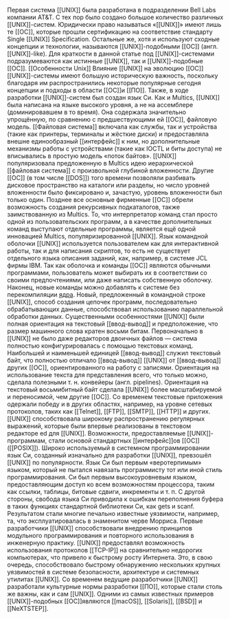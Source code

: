 Первая система [[UNIX]] была разработана в подразделении Bell Labs компании AT&T. С тех пор было создано большое количество различных [[UNIX]]-систем. Юридически право называться «[[UNIX]]» имеют лишь те [[ОС]], которые прошли сертификацию на соответствие стандарту Single [[UNIX]] Specification. Остальные же, хотя и используют сходные концепции и технологии, называются [[UNIX]]-подобными [[ОС]] (англ. [[UNIX]]-like). Для краткости в данной статье под [[UNIX]]-системами подразумеваются как истинные [[UNIX]], так и [[UNIX]]-подобные [[ОС]].
[[Особенности Unix]]
Влияние [[UNIX]] на эволюцию [[ОС]]
[[UNIX]]-системы имеют большую историческую важность, поскольку благодаря им распространились некоторые популярные сегодня концепции и подходы в области [[ОС]]и [[ПО]]. Также, в ходе разработки [[UNIX]]-систем был создан язык Си. 
Как и Multics, [[UNIX]] была написана на языке высокого уровня, а не на ассемблере (доминировавшем в то время). 
Она содержала значительно упрощённую, по сравнению с предшествующими ей [[ОС]], файловую модель. [[Файловая система]] включала как службы, так и устройства (такие как принтеры, терминалы и жёсткие диски) и предоставляла внешне единообразный [[интерфейс]] к ним, но дополнительные механизмы работы с устройствами (такие как IOCTL и биты доступа) не вписывались в простую модель «поток байтов». 
[[UNIX]] популяризовала предложенную в Multics идею иерархической [[файловая система]] с произвольной глубиной вложенности. Другие [[ОС]] (в том числе [[DOS]]) того времени позволяли разбивать дисковое пространство на каталоги или разделы, но число уровней вложенности было фиксировано и, зачастую, уровень вложенности был только один. Позднее все основные фирменные [[ОС]] обрели возможность создания рекурсивных подкаталогов, также заимствованную из Multics. 
То, что интерпретатор команд стал просто одной из пользовательских программ, а в качестве дополнительных команд выступают отдельные программы, является ещё одной инновацией Multics, популяризированной [[UNIX]]. Язык командной оболочки [[UNIX]] используется пользователем как для интерактивной работы, так и для написания скриптов, то есть не существует отдельного языка описания заданий, как, например, в системе JCL фирмы IBM. Так как оболочка и команды [[ОС]] являются обычными программами, пользователь может выбирать их в соответствии со своими предпочтениями, или даже написать собственную оболочку. Наконец, новые команды можно добавлять к системе без перекомпиляции [ядра](5.%20Основные%20понятия%20и%20состав%20ОС/Ядро.md). Новый, предложенный в командной строке [[UNIX]], способ создания цепочек программ, последовательно обрабатывающих данные, способствовал использованию параллельной обработки данных. 
Существенными особенностями [[UNIX]] были полная ориентация на текстовый [[ввод-вывод]] и предположение, что размер машинного слова кратен восьми битам. 
Первоначально в [[UNIX]] не было даже редакторов двоичных файлов — система полностью конфигурировалась с помощью текстовых команд. Наибольшей и наименьшей единицей [[ввод-вывод]] служил текстовый байт, что полностью отличало [[ввод-вывод]] [[UNIX]] от [[ввод-вывод]] других [[ОС]], ориентированного на работу с записями. Ориентация на использование текста для представления всего, что только можно, сделала полезными т. н. конвейеры (англ. pipelines). Ориентация на текстовый восьмибитный байт сделала [[UNIX]] более масштабируемой и переносимой, чем другие [[ОС]]. Со временем текстовые приложения одержали победу и в других областях, например, на уровне сетевых протоколов, таких как [[Telnet]], [[FTP]], [[SMTP]], [[HTTP]] и других. 
[[UNIX]] способствовала широкому распространению регулярных выражений, которые были впервые реализованы в текстовом редакторе ed для [[UNIX]]. Возможности, предоставляемые [[UNIX]]-программам, стали основой стандартных [[интерфейс]]ов [[ОС]] ([[POSIX]]). 
Широко используемый в системном программировании язык Си, созданный изначально для разработки [[UNIX]], превзошёл [[UNIX]] по популярности. Язык Си был первым «веротерпимым» языком, который не пытался навязать программисту тот или иной стиль программирования. Си был первым высокоуровневым языком, предоставляющим доступ ко всем возможностям процессора, таким как ссылки, таблицы, битовые сдвиги, инкременты и т. п. С другой стороны, свобода языка Си приводила к ошибкам переполнения буфера в таких функциях стандартной библиотеки Си, как gets и scanf. Результатом стали многие печально известные уязвимости, например, та, что эксплуатировалась в знаменитом черве Морриса. 
Первые разработчики [[UNIX]] способствовали внедрению принципов модульного программирования и повторного использования в инженерную практику. 
[[UNIX]] предоставлял возможность использования протоколов [[TCP-IP]] на сравнительно недорогих компьютерах, что привело к быстрому росту Интернета. Это, в свою очередь, способствовало быстрому обнаружению нескольких крупных уязвимостей в системе безопасности, архитектуре и системных утилитах [[UNIX]]. 
Со временем ведущие разработчики [[UNIX]] разработали культурные нормы разработки [[ПО]], которые стали столь же важны, как и сам [[UNIX]].
Одними из самых известных примеров [[UNIX]]-подобных [[ОС]]являются [[macOS]], [[Solaris]], [[BSD]] и [[NeXTSTEP]]. 